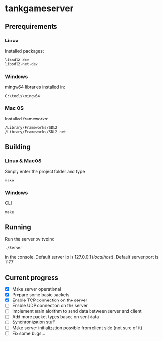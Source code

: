 # tankgameserver


## Prerequirements

### Linux
Installed packages:
```
libsdl2-dev
libsdl2-net-dev
```
### Windows
mingw64 libraries installed in:
```
C:\tools\mingw64
```
### Mac OS
Installed frameworks:
```
/Library/Frameworks/SDL2
/Library/Frameworks/SDL2_net
```

## Building

### Linux & MacOS
Simply enter the project folder and type
```
make
```
### Windows
CLI
```
make
```
## Running
Run the server by typing
```
./Server
```
in the console.
Default server ip is 127.0.0.1 (*localhost*).
Default server port is 1177


## Current progress
- [x] Make server operational
- [x] Prepare some basic packets
- [x] Enable TCP connection on the server
- [ ] Enable UDP connection on the server
- [ ] Implement main alorithm to send data between server and client
- [ ] Add more packet types based on sent data
- [ ] Synchronization stuff
- [ ] Make server initialization possible from client side (not sure of it)
- [ ] Fix some bugs...
